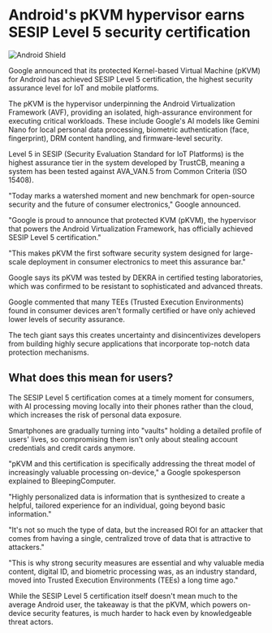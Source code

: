 # Android's pKVM hypervisor earns SESIP Level 5 security certification

![Android Shield](https://www.bleepstatic.com/content/hl-images/2025/08/12/Android-shield.jpg)

Google announced that its protected Kernel-based Virtual Machine (pKVM) for Android has achieved SESIP Level 5 certification, the highest security assurance level for IoT and mobile platforms.

The pKVM is the hypervisor underpinning the Android Virtualization Framework (AVF), providing an isolated, high-assurance environment for executing critical workloads. These include Google's AI models like Gemini Nano for local personal data processing, biometric authentication (face, fingerprint), DRM content handling, and firmware-level security.

Level 5 in SESIP (Security Evaluation Standard for IoT Platforms) is the highest assurance tier in the system developed by TrustCB, meaning a system has been tested against AVA_VAN.5 from Common Criteria (ISO 15408).

"Today marks a watershed moment and new benchmark for open-source security and the future of consumer electronics," Google announced.

"Google is proud to announce that protected KVM (pKVM), the hypervisor that powers the Android Virtualization Framework, has officially achieved SESIP Level 5 certification."

"This makes pKVM the first software security system designed for large-scale deployment in consumer electronics to meet this assurance bar."

Google says its pKVM was tested by DEKRA in certified testing laboratories, which was confirmed to be resistant to sophisticated and advanced threats.

Google commented that many TEEs (Trusted Execution Environments) found in consumer devices aren't formally certified or have only achieved lower levels of security assurance.

The tech giant says this creates uncertainty and disincentivizes developers from building highly secure applications that incorporate top-notch data protection mechanisms.

## What does this mean for users?

The SESIP Level 5 certification comes at a timely moment for consumers, with AI processing moving locally into their phones rather than the cloud, which increases the risk of personal data exposure.

Smartphones are gradually turning into "vaults" holding a detailed profile of users' lives, so compromising them isn't only about stealing account credentials and credit cards anymore.

"pKVM and this certification is specifically addressing the threat model of increasingly valuable processing on-device," a Google spokesperson explained to BleepingComputer.

"Highly personalized data is information that is synthesized to create a helpful, tailored experience for an individual, going beyond basic information."

"It's not so much the type of data, but the increased ROI for an attacker that comes from having a single, centralized trove of data that is attractive to attackers."

"This is why strong security measures are essential and why valuable media content, digital ID, and biometric processing was, as an industry standard, moved into Trusted Execution Environments (TEEs) a long time ago."

While the SESIP Level 5 certification itself doesn't mean much to the average Android user, the takeaway is that the pKVM, which powers on-device security features, is much harder to hack even by knowledgeable threat actors.